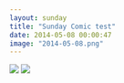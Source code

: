 ```yaml
---
layout: sunday
title: "Sunday Comic test"
date: 2014-05-08 00:00:47
image: "2014-05-08.png"
---
```

<img class="portrait" src="{{ site.url }}/comics/2014-05-08v.png" border="0" />
<img class="landscape" src="{{ site.url }}/comics/2014-05-08.png" border="0" />
